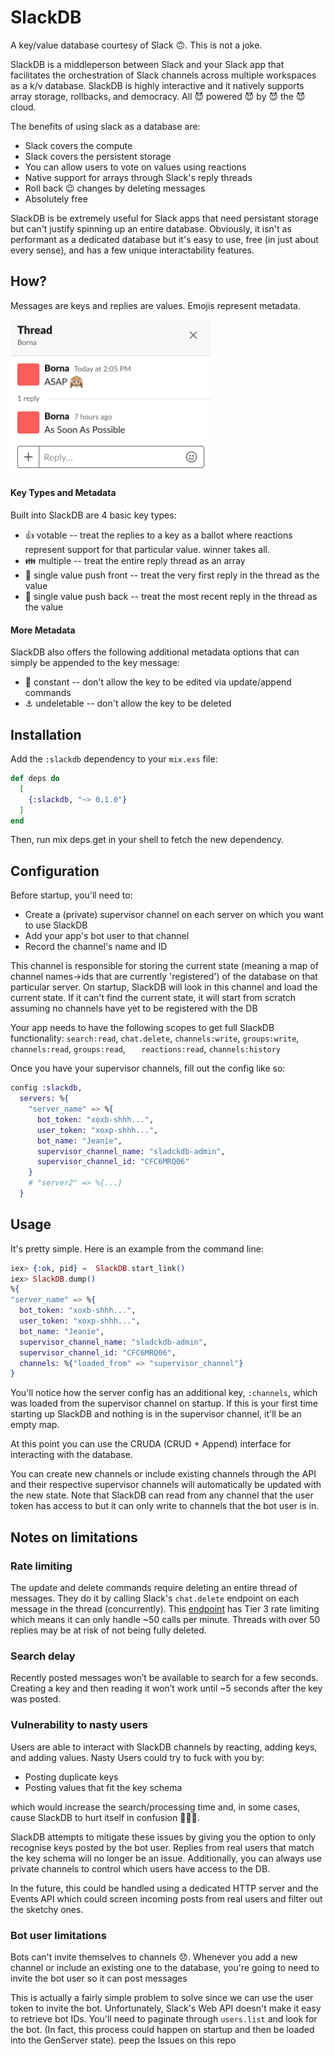 # SlackDB

A key/value database courtesy of Slack 🙃. This is not a joke.

SlackDB is a middleperson between Slack and your Slack app that facilitates the orchestration of Slack channels across multiple workspaces as a k/v database. SlackDB is highly interactive and it natively supports array storage, rollbacks, and democracy. All 😈 powered 😈 by 😈 the 😈 cloud.

The benefits of using slack as a database are:
* Slack covers the compute
* Slack covers the persistent storage
* You can allow users to vote on values using reactions
* Native support for arrays through Slack's reply threads
* Roll back 😉 changes by deleting messages 
* Absolutely free 

SlackDB is be extremely useful for Slack apps that need persistant storage but can't justify spinning up an entire database. Obviously, it isn't as performant as a dedicated database but it's easy to use, free (in just about every sense), and has a few unique interactability features.

## How?

Messages are keys and replies are values. Emojis represent metadata. 

<img src="docs/assets/metadata.png" width="320">

#### Key Types and Metadata

Built into SlackDB are 4 basic key types:
* 👍 votable -- treat the replies to a key as a ballot where reactions represent support for that particular value. winner takes all.
* 👪 multiple -- treat the entire reply thread as an array
* 🙉 single value push front -- treat the very first reply in the thread as the value
* 🐒 single value push back -- treat the most recent reply in the thread as the value

#### More Metadata

SlackDB also offers the following additional metadata options that can simply be appended to the key message:
* 🚯 constant -- don't allow the key to be edited via update/append commands
* ⚓ undeletable -- don't allow the key to be deleted

## Installation
<!-- 
If [available in Hex](https://hex.pm/docs/publish), the package can be installed
by adding `slackdb` to your list of dependencies in `mix.exs`: -->

Add the `:slackdb` dependency to your `mix.exs` file:

```elixir
def deps do
  [
    {:slackdb, "~> 0.1.0"}
  ]
end
```

Then, run mix deps.get in your shell to fetch the new dependency.

<!-- 
Documentation can be generated with [ExDoc](https://github.com/elixir-lang/ex_doc)
and published on [HexDocs](https://hexdocs.pm). Once published, the docs can
be found at [https://hexdocs.pm/slackdb](https://hexdocs.pm/slackdb). -->

## Configuration

Before startup, you'll need to:
* Create a (private) supervisor channel on each server on which you want to use SlackDB
* Add your app's bot user to that channel
* Record the channel's name and ID

This channel is responsible for storing the current state (meaning a map of channel names->ids that are currently 'registered') of the database on that particular server. On startup, SlackDB will look in this channel and load the current state. If it can't find the current state, it will start from scratch assuming no channels have yet to be registered with the DB

Your app needs to have the following scopes to get full SlackDB functionality:
`search:read`, `chat.delete`, `channels:write`, `groups:write`, `channels:read`, `groups:read`, `	reactions:read`, `channels:history`

Once you have your supervisor channels, fill out the config like so:

```elixir
config :slackdb,
  servers: %{
    "server_name" => %{
      bot_token: "xoxb-shhh...",
      user_token: "xoxp-shhh...",
      bot_name: "Jeanie",
      supervisor_channel_name: "sladckdb-admin",
      supervisor_channel_id: "CFC6MRQ06"
    }
    # "server2" => %{...}
  }
```

## Usage

It's pretty simple. Here is an example from the command line:
```elixir 
iex> {:ok, pid} =  SlackDB.start_link()
iex> SlackDB.dump() 
%{
"server_name" => %{
  bot_token: "xoxb-shhh...",
  user_token: "xoxp-shhh...",
  bot_name: "Jeanie",
  supervisor_channel_name: "sladckdb-admin",
  supervisor_channel_id: "CFC6MRQ06",
  channels: %{"loaded_from" => "supervisor_channel"}
}
```
You'll notice how the server config has an additional key, `:channels`, which was loaded from the supervisor channel on startup. If this is your first time starting up SlackDB and nothing is in the supervisor channel, it'll be an empty map.

At this point you can use the CRUDA (CRUD + Append) interface for interacting with the database.

You can create new channels or include existing channels through the API and their respective supervisor channels will automatically be updated with the new state. Note that SlackDB can read from any channel that the user token has access to but it can only write to channels that the bot user is in.


## Notes on limitations
### Rate limiting
The update and delete commands require deleting an entire thread of messages. They do it by calling Slack's `chat.delete` endpoint on each message in the thread (concurrently). This [endpoint](https://api.slack.com/methods/chat.delete) has Tier 3 rate limiting which means it can only handle ~50 calls per minute. Threads with over 50 replies may be at risk of not being fully deleted. 

### Search delay
Recently posted messages won’t be available to search for a few seconds. Creating a key and then reading it won’t work until ~5 seconds after the key was posted.

### Vulnerability to nasty users
Users are able to interact with SlackDB channels by reacting, adding keys, and adding values.
Nasty Users could try to fuck with you by:
* Posting duplicate keys
* Posting values that fit the key schema

which would increase the search/processing time and, in some cases, cause SlackDB to hurt itself in confusion 🐤🐤🐤.

SlackDB attempts to mitigate these issues by giving you the option to only recognise keys posted by the bot user. Replies from real users that match the key schema will no longer be an issue. Additionally, you can always use private channels to control which users have access to the DB.

In the future, this could be handled using a dedicated HTTP server and the Events API which could screen incoming posts from real users and filter out the sketchy ones.

### Bot user limitations
Bots can't invite themselves to channels 😞. Whenever you add a new channel or include an existing one to the database, you're going to need to invite the bot user so it can post messages 

This is actually a fairly simple problem to solve since we can use the user token to invite the bot. Unfortunately, Slack's Web API doesn't make it easy to retrieve bot IDs. You'll need to paginate through `users.list` and look for the bot. (In fact, this process could happen on startup and then be loaded into the GenServer state). peep the Issues on this repo
